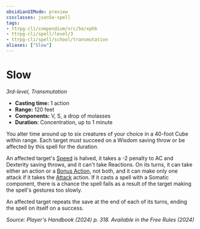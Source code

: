 ```yaml
---
obsidianUIMode: preview
cssclasses: json5e-spell
tags:
- ttrpg-cli/compendium/src/5e/xphb
- ttrpg-cli/spell/level/3
- ttrpg-cli/spell/school/transmutation
aliases: ["Slow"]
---
```

# Slow
*3rd-level, Transmutation*  

- **Casting time:** 1 action
- **Range:** 120 feet
- **Components:** V, S, a drop of molasses
- **Duration:** Concentration, up to 1 minute

You alter time around up to six creatures of your choice in a 40-foot Cube within range. Each target must succeed on a Wisdom saving throw or be affected by this spell for the duration.

An affected target's [Speed](speed-xphb.md) is halved, it takes a -2 penalty to AC and Dexterity saving throws, and it can't take Reactions. On its turns, it can take either an action or a [Bonus Action](bonus-action-xphb.md), not both, and it can make only one attack if it takes the [Attack](actions.md#Attack) action. If it casts a spell with a Somatic component, there is a  chance the spell fails as a result of the target making the spell's gestures too slowly.

An affected target repeats the save at the end of each of its turns, ending the spell on itself on a success.

*Source: Player's Handbook (2024) p. 318. Available in the Free Rules (2024)*